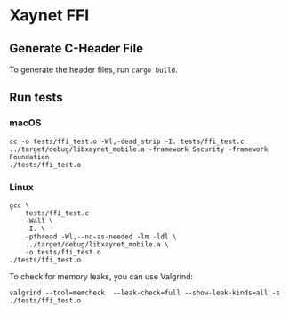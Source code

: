 # Xaynet FFI

## Generate C-Header File

To generate the header files, run `cargo build`.


## Run tests

### macOS

```
cc -o tests/ffi_test.o -Wl,-dead_strip -I. tests/ffi_test.c ../target/debug/libxaynet_mobile.a -framework Security -framework Foundation
./tests/ffi_test.o
```

### Linux

```
gcc \
    tests/ffi_test.c
    -Wall \
    -I. \
    -pthread -Wl,--no-as-needed -lm -ldl \
    ../target/debug/libxaynet_mobile.a \
    -o tests/ffi_test.o
./tests/ffi_test.o
```

To check for memory leaks, you can use Valgrind:

```
valgrind --tool=memcheck  --leak-check=full --show-leak-kinds=all -s ./tests/ffi_test.o
```
